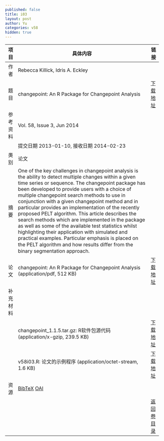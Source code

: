 ```yaml
---
published: false
title: i03
layout: post
author: Yu
categories: v58
hidden: true
---
```


| 项目 | 具体内容 | 链接 |
|---:|---|---|
| 作者 | Rebecca Killick, Idris A. Eckley| |
| 题目 |changepoint: An R Package for Changepoint Analysis | [下载地址](http://www.jstatsoft.org/v58/i03/paper) |
| 参考资料 |Vol. 58, Issue 3, Jun 2014 | |
| | 提交日期 2013-01-10, 接收日期 2014-02-23| | 
| 类别 | 论文| |
| 摘要 | One of the key challenges in changepoint analysis is the ability to detect multiple changes within a given time series or sequence. The changepoint package has been developed to provide users with a choice of multiple changepoint search methods to use in conjunction with a given changepoint method and in particular provides an implementation of the recently proposed PELT algorithm. This article describes the search methods which are implemented in the package as well as some of the available test statistics whilst highlighting their application with simulated and practical examples. Particular emphasis is placed on the PELT algorithm and how results diﬀer from the binary segmentation approach.| |
| 论文 | changepoint: An R Package for Changepoint Analysis  (application/pdf, 512 KB)| [下载地址](http://www.jstatsoft.org/v58/i03/paper) |
| 补充材料 | | |
| |changepoint_1.1.5.tar.gz: R软件包源代码  (application/x-gzip, 239.5 KB)|  [下载地址](http://www.jstatsoft.org/v58/i03/supp/1) |
| |v58i03.R:                 论文的示例程序  (application/octet-stream, 1.6 KB)|  [下载地址](http://www.jstatsoft.org/v58/i03/supp/2) |
| 资源 | [BibTeX](http://www.jstatsoft.org/v58/i03/bibtex) [OAI](http://www.jstatsoft.org/oai?verb=GetRecord&identifier=oai.jstatsoft/v58/i03&prefix=oai_dc)| |
| |  | [返回卷目录]({{site.baseurl}}/volume/v58.html) |
